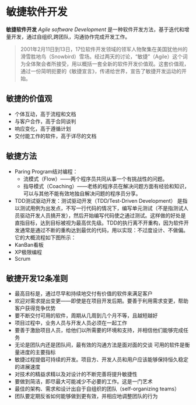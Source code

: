 # 敏捷软件开发
**敏捷软件开发** *Agile software Development* 是一种软件开发方法，基于迭代和增量开发，通过自组织,跨团队，沟通协作完成开发工作。

> 2001年2月11日到13日，17位软件开发领域的领军人物聚集在美国犹他州的滑雪胜地鸟（Snowbird）雪场。经过两天的讨论，“敏捷”（Agile）这个词为全体聚会者所接受，用以概括一套全新的软件开发价值观。这套价值观，通过一份简明扼要的《敏捷宣言》，传递给世界，宣告了敏捷开发运动的开始。

## 敏捷的价值观
- 个体互动，高于流程和文档
- 与客户合作，高于合同谈判
- 响应变化，高于遵循计划
- 交付能工作的软件，高于详尽的文档

## 敏捷方法
- Paring Program结对编程：
    - 流模式（Flow）——两个程序员共同从事一个有挑战性的问题。
    - 指导模式（Coaching）——老练的程序员在解决问题方面有经验和知识，可以与其他不能有效地独自解决问题的程序员分享。
- TDD测试驱动开发：测试驱动开发（TDD/Test-Driven Development） 是指以测试用例为出发点，不写一行代码的情况下，编写单元测试（不是指测试人员驱动开发人员搞开发），然后开始编写代码使之通过测试。这样做的好处是直指目标，达到目标被视为最高优先级。TDD的执行离不开重构，因为软件开发通常是通过不断的重构达到最优的代码，用以实现：不过度设计、不做偏。它的大概流程如下图所示：
- KanBan看板
- XP极限编程
- Scrum

## 敏捷开发12条准则
- 最高目标是，通过尽早和持续地交付有价值的软件来满足客户
- 欢迎对需求提出变更——即使是在项目开发后期。要善于利用需求变更，帮助客户获得竞争优势
- 要不断交付可用的软件，周期从几周到几个月不等，且越短越好
- 项目过程中，业务人员与开发人员必须在一起工作
- 要善于激励项目人员，给他们以所需要的环境和支持，并相信他们能够完成任务
- 无论是团队内还是团队间，最有效的沟通方法是面对面的交谈
可用的软件是衡量进度的主要指标
- 敏捷过程提倡可持续的开发。项目方、开发人员和用户应该能够保持恒久稳定的进展速度
- 对技术的精益求精以及对设计的不断完善将提升敏捷性
- 要做到简洁，即尽最大可能减少不必要的工作。这是一门艺术
- 最佳的架构、需求和设计出自于自组织的团队（self-organizing teams）
- 团队要定期反省如何能够做到更有效，并相应地调整团队的行为